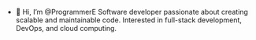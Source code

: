 - 👋 Hi, I’m @ProgrammerE
Software developer passionate about creating scalable and maintainable code. Interested in full-stack development, DevOps, and cloud computing.

<!---
ProgrammerE/ProgrammerE is a ✨ special ✨ repository because its `README.md` (this file) appears on your GitHub profile.
You can click the Preview link to take a look at your changes.
--->
